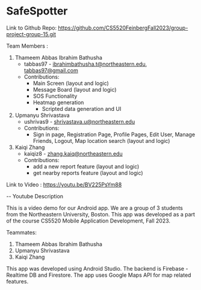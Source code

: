 # SafeSpotter

Link to Github Repo: <https://github.com/CS5520FeinbergFall2023/group-project-group-15.git>

Team Members :

1. Thameem Abbas Ibrahim Bathusha
    - tabbas97 - <ibrahimbathusha.t@northeastern.edu>, <tabbas97@gmail.com>
    - Contributions:
        - Main Screen (layout and logic)
        - Message Board (layout and logic)
        - SOS Functionality
        - Heatmap generation
            - Scripted data generation and UI
2. Upmanyu Shrivastava
    - ushrivas9 - <shrivastava.u@northeastern.edu>
    - Contributions:
        - Sign in page, Registration Page, Profile Pages, Edit User, Manage Friends, Logout, Map location search (layout and logic)
3. Kaiqi Zhang
    - kaiqiz8 - <zhang.kaiq@northeastern.edu>
    - Contributions:
        - add a new report feature (layout and logic)
        - get nearby reports feature (layout and logic)

Link to Video : <https://youtu.be/BV225PsYm88>

-- Youtube Description

This is a video demo for our Android app. We are a group of 3 students from the Northeastern University, Boston.
This app was developed as a part of the course CS5520 Mobile Application Development, Fall 2023.

Teammates:

1. Thameem Abbas Ibrahim Bathusha
2. Upmanyu Shrivastava
3. Kaiqi Zhang

This app was developed using Android Studio. The backend is Firebase - Realtime DB and Firestore.
The app uses Google Maps API for map related features.
